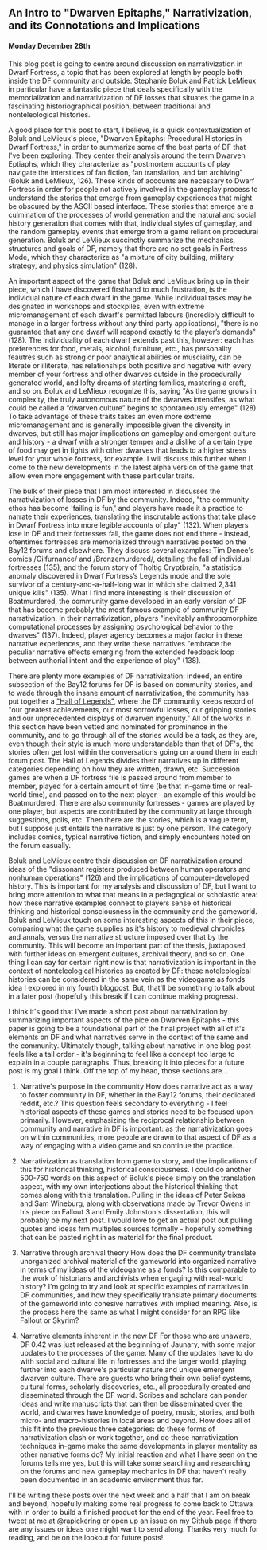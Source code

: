## An Intro to "Dwarven Epitaphs," Narrativization, and its Connotations and Implications
#### Monday December 28th

This blog post is going to centre around discussion on narrativization in Dwarf Fortress, a topic that has been explored at length by people both inside the DF community and outside. Stephanie Boluk and Patrick LeMieux in particular have a fantastic piece that deals specifically with the memorialization and narrativization of DF losses that situates the game in a fascinating historiographical position, between traditional and nonteleological histories. 

A good place for this post to start, I believe, is a quick contextualization of Boluk and LeMieux's piece, "Dwarven Epitaphs: Procedural Histories in Dwarf Fortress," in order to summarize some of the best parts of DF that I've been exploring. They center their analysis around the term Dwarven Eptiaphs, which they characterize as "postmortem accounts of play navigate the interstices of fan fiction, fan translation, and fan archiving" (Boluk and LeMieux, 126). These kinds of accounts are necessary to Dwarf Fortress in order for people not actively involved in the gameplay process to understand the stories that emerge from gameplay experiences that might be obscured by the ASCII based interface. These stories that emerge are a culmination of the processes of world generation and the natural and social history generation that comes with that, individual styles of gameplay, and the random gameplay events that emerge from a game reliant on procedural generation. Boluk and LeMieux succinctly summarize the mechanics, structures and goals of DF, namely that there are no set goals in Fortress Mode, which they characterize as "a mixture of city building, military strategy, and physics simulation" (128). 

An important aspect of the game that Boluk and LeMieux bring up in their piece, which I have discovered firsthand to much frustration, is the individual nature of each dwarf in the game. While individual tasks may be designated in workshops and stockpiles, even with extreme micromanagement of each dwarf's permitted labours (incredibly difficult to manage in a larger fortress without any third party applications), "there is no guarantee that any one dwarf will respond exactly to the player’s demands" (128). The individuality of each dwarf extends past this, however: each has preferences for food, metals, alcohol, furniture, etc., has personality feautres such as strong or poor analytical abilities or musciality, can be literate or illiterate, has relationships both positive and negative with every member of your fortress and other dwarves outside in the procedurally generated world, and lofty dreams of starting families, mastering a craft, and so on. Boluk and LeMieux recognize this, saying "As the game grows in complexity, the truly autonomous nature of the dwarves intensifes, as what could be called a “dwarven culture” begins to spontaneously emerge" (128). To take advantage of these traits takes an even more extreme micromanagement and is generally impossible given the diversity in dwarves, but still has major implications on gameplay and emergent culture and history - a dwarf with a stronger temper and a dislike of a certain type of food may get in fights with other dwarves that leads to a higher stress level for your whole fortress, for example. I will discuss this further when I come to the new developments in the latest alpha version of the game that allow even more engagement with these particular traits. 

The bulk of their piece that I am most interested in discusses the narrativization of losses in DF by the community. Indeed, "the community ethos has become 'failing is fun,' and players have made it a practice to narrate their experiences, translating the inscrutable actions that take place in Dwarf Fortress into more legible accounts of play" (132). When players lose in DF and their fortresses fall, the game does not end there - instead, oftentimes fortresses are memorialized through narratives posted on the Bay12 forums and elsewhere. They discuss several examples: Tim Denee's comics /Oilfurnance/ and /Bronzemurdered/, detailing the fall of individual fortresses (135), and the forum story of Tholtig Cryptbrain, "a statistical anomaly discovered in Dwarf Fortress’s Legends mode and the sole survivor of a century-and-a-half-long war in which she claimed 2,341 unique kills" (135). What I find more interesting is their discussion of Boatmurdered, the community game developed in an early version of DF that has become probably the most famous example of community DF narrativization. In their narrativization, players "inevitably anthropomorphize computational processes by assigning psychological behavior to the dwarves" (137). Indeed, player agency becomes a major factor in these narrative experiences, and they write these narratives "embrace the peculiar narrative effects emerging from the extended feedback loop between authorial intent and the experience of play" (138). 

There are plenty more examples of DF narrativization: indeed, an entire subsection of the Bay12 forums for DF is based on community stories, and to wade through the insane amount of narrativization, the community has put together a ["Hall of Legends"](http://www.bay12forums.com/smf/index.php?topic=89305.0), where the DF community keeps record of "our greatest achievements, our most sorrowful losses, our gripping stories and our unprecedented displays of dwarven ingenuity." All of the works in this section have been vetted and nominated for prominence in the community, and to go through all of the stories would be a task, as they are, even though their style is much more understandable than that of DF's, the stories often get lost within the conversations going on around them in each forum post. The Hall of Legends divides their narratives up in different categories depending on how they are written, drawn, etc. Succession games are when a DF fortress file is passed around from member to member, played for a certain amount of time (be that in-game time or real-world time), and passed on to the next player - an example of this would be Boatmurdered. There are also community fortresses - games are played by one player, but aspects are contributed by the community at large through suggestions, polls, etc. Then there are the stories, which is a vague term, but I suppose just entails the narrative is just by one person. The category includes comics, typical narrative fiction, and simply encounters noted on the forum casually. 

Boluk and LeMieux centre their discussion on DF narrativization around ideas of the "dissonant registers produced between human operators and nonhuman operations" (126) and the implications of computer-developed history. This is important for my analysis and discussion of DF, but I want to bring more attention to what that means in a pedagogical or scholastic area: how these narrative examples connect to players sense of historical thinking and historical consciousness in the community and the gameworld. Boluk and LeMieux touch on some interesting aspects of this in their piece, comparing what the game supplies as it's history to medieval chronicles and annals, versus the narrative structure imposed over that by the community. This will become an important part of the thesis, juxtaposed with further ideas on emergent cultures, archival theory, and so on. One thing I can say for certain right now is that narrativization is important in the context of nonteleological histories as created by DF: these noteleological histories can be considered in the same vein as the videogame as fonds idea I explored in my fourth blogpost. But, that'll be something to talk about in a later post (hopefully this break if I can continue making progress). 

I think it's good that I've made a short post about narrativization by summarizing important aspects of the pice on Dwarven Epitaphs - this paper is going to be a foundational part of the final project with all of it's elements on DF and what narratives serve in the context of the same and the community. Ultimately though, talking about narrative in one blog post feels like a tall order - it's beginning to feel like a concept too large to explain in a couple paragraphs. Thus, breaking it into pieces for a future post is my goal I think. Off the top of my head, those sections are...

1. Narrative's purpose in the community
How does narrative act as a way to foster community in DF, whether in the Bay12 forums, their dedicated reddit, etc.? This question feels secondary to everything - I feel historical aspects of these games and stories need to be focused upon primarily. However, emphasizing the reciprocal relationship between community and narrative in DF is important: as the narrativization goes on within communities, more people are drawn to that aspect of DF as a way of engaging with a video game and so continue the practice. 

2. Narrativization as translation from game to story, and the implications of this for historical thinking, historical consciousness.
I could do another 500-750 words on this aspect of Boluk's piece simply on the translation aspect, with my own interjections about the historical thinking that comes along with this translation. Pulling in the ideas of Peter Seixas and Sam Wineburg, along with observations made by Trevor Owens in his piece on Fallout 3 and Emily Johnston's dissertation, this will probably be my next post. I would love to get an actual post out pulling quotes and ideas frm multiples sources formally - hopefully something that can be pasted right in as material for the final product. 

3. Narrative through archival theory
How does the DF community translate unorganized archival material of the gameworld into organized narrative in terms of my ideas of the videogame as a fonds? Is this comparable to the work of historians and archivists when engaging with real-world history? I'm going to try and look at specific examples of narratives in DF communities, and how they specifically translate primary documents of the gameworld into cohesive narratives with implied meaning. Also, is the process here the same as what I might consider for an RPG like Fallout or Skyrim? 

4. Narrative elements inherent in the new DF
For those who are unaware, DF 0.42 was just released at the beginning of Jaunary, with some major updates to the processes of the game. Many of the updates have to do with social and cultural life in fortresses and the larger world, playing further into each dwarve's particular nature and unique emergent dwarven culture. There are guests who bring their own belief systems, cultural forms, scholarly discoveries, etc., all procedurally created and disseminated through the DF world. Scribes and scholars can ponder ideas and write manuscripts that can then be disseminated over the world, and dwarves have knowledge of poetry, music, stories, and both micro- and macro-histories in local areas and beyond. How does all of this fit into the previous three categories: do these forms of narrativization clash or work together, and do these narrativization techniques in-game make the same developments in player mentality as other narrative forms do? My initial reaction and what I have seen on the forums tells me yes, but this will take some searching and researching on the forums and new gameplay mechanics in DF that haven't really been documented in an academic environment thus far. 

I'll be writing these posts over the next week and a half that I am on break and beyond, hopefully making some real progress to come back to Ottawa with in order to build a finished product for the end of the year. Feel free to tweet at me at [@rapickering](https://twitter.com/rapickering) or open up an issue on my Github page if there are any issues or ideas one might want to send along. Thanks very much for reading, and be on the lookout for future posts!
